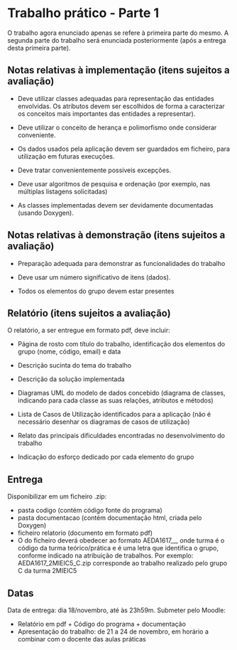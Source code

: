 # Trabalho prático - Parte 1

O trabalho agora enunciado apenas se refere à primeira parte do mesmo.
A segunda parte do trabalho será enunciada posteriormente (após a entrega desta
primeira parte).

## Notas relativas à implementação (itens sujeitos a avaliação)

- Deve utilizar classes adequadas para representação das entidades envolvidas.
  Os atributos devem ser escolhidos de forma a caracterizar os conceitos mais
  importantes das entidades a representar).

- Deve utilizar o conceito de herança e polimorfismo onde considerar
  conveniente.
  
- Os dados usados pela aplicação devem ser guardados em ficheiro,
  para utilização em futuras execuções.
  
- Deve tratar convenientemente possíveis excepções. 

- Deve usar algoritmos de pesquisa e ordenação (por exemplo, nas
  múltiplas listagens solicitadas)

- As classes implementadas devem ser devidamente documentadas (usando Doxygen).

## Notas relativas à demonstração (itens sujeitos a avaliação)

- Preparação adequada para demonstrar as funcionalidades do trabalho

- Deve usar um número significativo de itens (dados).

- Todos os elementos do grupo devem estar presentes

## Relatório (itens sujeitos a avaliação)

O relatório, a ser entregue em formato pdf, deve incluir:

- Página de rosto com título do trabalho, identificação dos elementos do grupo
  (nome, código, email) e data

- Descrição sucinta do tema do trabalho

- Descrição da solução implementada

- Diagramas UML do modelo de dados concebido (diagrama de classes, indicando
  para cada classe as suas relações, atributos e métodos)

- Lista de Casos de Utilização identificados para a aplicação (não é necessário
  desenhar os diagramas de casos de utilização)

- Relato das principais dificuldades encontradas no desenvolvimento do trabalho
- Indicação do esforço dedicado por cada elemento do grupo

## Entrega

Disponibilizar em um ficheiro <NOME>.zip:
- pasta codigo (contém código fonte do programa)
- pasta documentacao (contém documentação html, criada pelo Doxygen)
- ficheiro relatorio (documento em formato pdf)
- O <NOME> do ficheiro deverá obedecer ao formato AEDA1617_<TURMA>_<GRUPO>,
  onde turma é o código da turma teórico/prática e <GRUPO> é uma letra que
  identifica o grupo, conforme indicado na atribuição de trabalhos. Por
  exemplo: AEDA1617_2MIEIC5_C.zip corresponde ao trabalho realizado pelo grupo
  C da turma 2MIEIC5

## Datas

Data de entrega: dia 18/novembro, até às 23h59m. Submeter pelo Moodle:
- Relatório em pdf + Código do programa + documentação
- Apresentação do trabalho:  de 21 a 24 de novembro, em horário a combinar com
  o docente das aulas práticas



